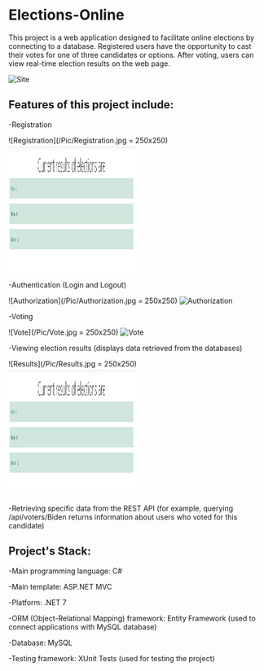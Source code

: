 # Elections-Online

This project is a web application designed to facilitate online elections by connecting to a database. Registered users have the opportunity to cast their votes for one of three candidates or options. After voting, users can view real-time election results on the web page.

![Site](/Pic/Site.jpg)

## Features of this project include:

-Registration

![Registration](/Pic/Registration.jpg = 250x250) 
<img src="/Pic/Results.jpg" alt="Results" width="250" height="250">

-Authentication (Login and Logout)

![Authorization](/Pic/Authorization.jpg = 250x250) 
<img src="/Pic/Authorization.jpg" alt="Authorization" width="250" height="250">

-Voting

![Vote](/Pic/Vote.jpg = 250x250) 
<img src="/Pic/Vote.jpg" alt="Vote" width="250" height="250">

-Viewing election results (displays data retrieved from the databases)

![Results](/Pic/Results.jpg = 250x250) 
<img src="/Pic/Results.jpg" alt="Results" width="250" height="250">

-Retrieving specific data from the REST API (for example, querying /api/voters/Biden returns information about users who voted for this candidate)

## Project's Stack:

-Main programming language: C#

-Main template: ASP.NET MVC

-Platform: .NET 7

-ORM (Object-Relational Mapping) framework: Entity Framework (used to connect applications with MySQL database)

-Database: MySQL

-Testing framework: XUnit Tests (used for testing the project)